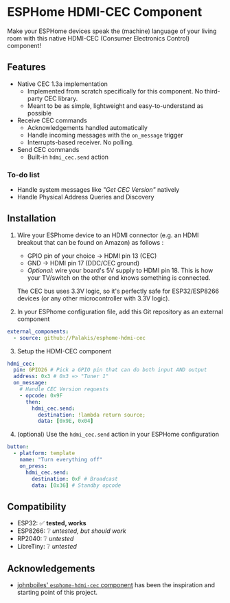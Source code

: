 # ESPHome HDMI-CEC Component

Make your ESPHome devices speak the (machine) language of your living room with this native HDMI-CEC (Consumer Electronics Control) component!

## Features

- Native CEC 1.3a implementation
    - Implemented from scratch specifically for this component. No third-party CEC library.
    - Meant to be as simple, lightweight and easy-to-understand as possible
- Receive CEC commands
    - Acknowledgements handled automatically
    - Handle incoming messages with the `on_message` trigger
    - Interrupts-based receiver. No polling.
- Send CEC commands
    - Built-in `hdmi_cec.send` action

### To-do list

- Handle system messages like _"Get CEC Version"_ natively
- Handle Physical Address Queries and Discovery

## Installation

1. Wire your ESPhome device to an HDMI connector (e.g. an HDMI breakout that can be found on Amazon) as follows :
    - GPIO pin of your choice -> HDMI pin 13 (CEC)
    - GND -> HDMI pin 17 (DDC/CEC ground)
    - _Optional_: wire your board's 5V supply to HDMI pin 18. This is how your TV/switch on the other end knows something is connected.

    The CEC bus uses 3.3V logic, so it's perfectly safe for ESP32/ESP8266 devices (or any other microcontroller with 3.3V logic).

2. In your ESPhome configuration file, add this Git repository as an external component

```yaml
external_components:
  - source: github://Palakis/esphome-hdmi-cec
```

3. Setup the HDMI-CEC component

```yaml
hdmi_cec:
  pin: GPIO26 # Pick a GPIO pin that can do both input AND output
  address: 0x3 # 0x3 => "Tuner 1"
  on_message:
    # Handle CEC Version requests
    - opcode: 0x9F
      then:
        hdmi_cec.send:
          destination: !lambda return source;
          data: [0x9E, 0x04]
```

4. (optional) Use the `hdmi_cec.send` action in your ESPHome configuration

```yaml
button:
  - platform: template
    name: "Turn everything off"
    on_press:
      hdmi_cec.send:
        destination: 0xF # Broadcast
        data: [0x36] # Standby opcode
```

## Compatibility

- ESP32: ✅ **tested, works**
- ESP8266: ❔ _untested, but should work_
- RP2040: ❔ _untested_
- LibreTiny: ❔ _untested_

## Acknowledgements

- [johnboiles' `esphome-hdmi-cec` component](https://github.com/johnboiles/esphome-hdmi-cec) has been the inspiration and starting point of this project.
